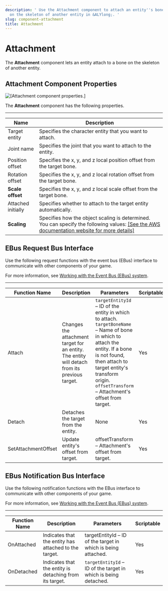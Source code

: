 ```yaml
---
description: ' Use the Attachment component to attach an entity''s bone to a bone
  on the skeleton of another entity in &ALYlong;. '
slug: component-attachment
title: Attachment
---
```

# Attachment<a name="component-attachment"></a>

The **Attachment** component lets an entity attach to a bone on the skeleton of another entity\.

## Attachment Component Properties<a name="component-attachment-properties"></a>

![\[Attachment component properties.\]](/images/userguide/component/attachment-component-properties.png)

The **Attachment** component has the following properties\.


****  

| Name | Description | 
| --- | --- | 
| Target entity |  Specifies the character entity that you want to attach\.  | 
| Joint name |  Specifies the joint that you want to attach to the entity\.  | 
| Position offset |  Specifies the x, y, and z local position offset from the target bone\.  | 
| Rotation offset |  Specifies the x, y, and z local rotation offset from the target bone\.  | 
|  **Scale offset**  |  Specifies the x, y, and z local scale offset from the target bone\.  | 
| Attached initially |  Specifies whether to attach to the target entity automatically\.  | 
|  **Scaling**  |  Specifies how the object scaling is determined\. You can specify the following values: [\[See the AWS documentation website for more details\]](http://docs.aws.amazon.com/lumberyard/latest/userguide/component-attachment.html)  | 

## EBus Request Bus Interface<a name="component-attachment-legacy-ebusrequest"></a>

Use the following request functions with the event bus \(EBus\) interface to communicate with other components of your game\.

For more information, see [Working with the Event Bus \(EBus\) system](ebus-intro.md)\.


****  

| Function Name | Description | Parameters | Scriptable | 
| --- | --- | --- | --- | 
| Attach |  Changes the attachment target for an entity\. The entity will detach from its previous target\.  |  `targetEntityId` – ID of the entity in which to attach\. `targetBoneName` – Name of bone in which to attach the entity\. If a bone is not found, then attach to target entity's transform origin\. `offsetTransform` – Attachment's offset from target\.  | Yes | 
| Detach |  Detaches the target from the entity\.  | None | Yes | 
| SetAttachmentOffset |  Update entity's offset from target\.  | offsetTransform – Attachment's offset from target\. | Yes | 

## EBus Notification Bus Interface<a name="component-attachment-legacy-ebusnotification"></a>

Use the following notification functions with the EBus interface to communicate with other components of your game\. 

For more information, see [Working with the Event Bus \(EBus\) system](ebus-intro.md)\.


****  

| Function Name | Description | Parameters | Scriptable | 
| --- | --- | --- | --- | 
| OnAttached |  Indicates that the entity has attached to the target\.  | targetEntityId – ID of the target in which is being attached\. | Yes | 
| OnDetached |  Indicates that the entity is detaching from its target\.  |  `targetEntityId` – ID of the target in which is being detached\.  | Yes | 